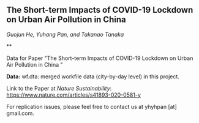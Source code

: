 ## The Short-term Impacts of COVID-19 Lockdown on Urban Air Pollution in China

*Guojun He, Yuhang Pan, and Takanao Tanaka*

**

Data for Paper "The Short-term Impacts of COVID-19 Lockdown on Urban Air Pollution in China "

**Data:** wf.dta: merged workfile data (city-by-day level) in this project.

Link to the Paper at *Nature Sustainability*: https://www.nature.com/articles/s41893-020-0581-y

For replication issues, please feel free to contact us at yhyhpan [at] gmail.com.

